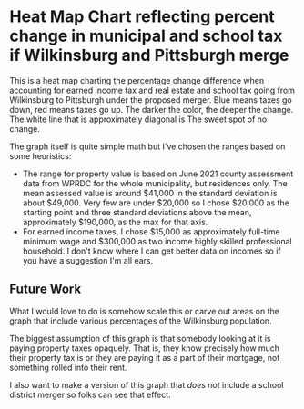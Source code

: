 # Heat Map Chart reflecting percent change in municipal and school tax if Wilkinsburg and Pittsburgh merge

This is a heat map charting the percentage change difference when accounting for earned income tax and real estate and school tax going from Wilkinsburg to Pittsburgh under the proposed merger. Blue means taxes go down, red means taxes go up. The darker the color, the deeper the change. The white line that is approximately diagonal is The sweet spot of no change.

The graph itself is quite simple math but I've chosen the ranges based on some heuristics:

* The range for property value is based on June 2021 county assessment data from WPRDC for the whole municipality, but residences only. The mean assessed value is around $41,000 in the standard deviation is about $49,000. Very few are under $20,000 so I chose $20,000 as the starting point and three standard deviations above the mean, approximately $190,000, as the max for that axis. 
* For earned income taxes, I chose $15,000 as approximately full-time minimum wage and $300,000 as two income highly skilled professional household. I don't know where I can get better data on incomes so if you have a suggestion I'm all ears.

## Future Work

What I would love to do is somehow scale this or carve out areas on the graph that include various percentages of the Wilkinsburg population.

The biggest assumption of this graph is that somebody looking at it is paying property taxes opaquely. That is, they know precisely how much their property tax is or they are paying it as a part of their mortgage, not something rolled into their rent.

I also want to make a version of this graph that _does not_ include a school district merger so folks can see that effect.
